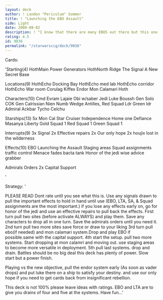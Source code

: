 ```yaml
---
layout: deck
author: ! Landon "Periculum" Sommer
title: ! "Launching the EBO Assault"
side: Light
date: 2000-08-02
description: ! "I know that there are many EBOS out there but this one will take the cake. It capitalizes on all the new star cruiser oriented cards for massive drains and immunity."
rating: 4.5
id: 9036
permalink: "/starwarsccg/deck/9036"
---
```

Cards: 

'Starting(4)
HothMain Power Generators
HothNorth Ridge
The Signal
A New Secret Base

Locations(9)
HothEcho Docking Bay
HothEcho med lab
HothEcho corridor
HothEcho War room
Corulag
Kiffex
Endor
Mon Calamari
Hoth

Characters(10)
Cmd Evram Lajaie
Obi w/saber
Jedi Luke
Boussh
Gen Solo
COK
Gen Calrissian
Nien Numb
Wedge Antilles, Red Squad Ldr
Green ldr
Admiral Ackbar
Tycho Celchu

Starships(13)
5x Mon Cal Star Cruiser
Independence
Home one
Defiance
Masanya
Liberty
Gold Squad 1
Red Squad 1
Green Squad 1

Interrupts(9)
3x Signal
2x Effective repairs
2x Our only hope
2x houjix
lost in the wilderness

Effects(10)
EBO
Launching the Assault
Staging areas
Squad assignments
traffic control
Menace fades
bacta tank
Honor of the jedi
wise advice
grabber

Admirals Orders
2x Capital Support

'

Strategy: '

PLEASE READ
Dont rate until you see what this is. Use any signals drawn to pull the important effects to hold in hand until use (EBO, LTA, SA, & Squad assignments are the most important.) if you lose any effects early on, go for honor of the jedi and use an effective repairs to pull back the effects.
First turn pull two sites (before activate ALWAYS) and play them. Save any characters to drop all in one turn. Save the admirals orders until you need it.
2nd turn pull two more sites save force or draw to your liking
3rd turn pull ebo(if needed) and mon calamari system.Drop and play EBO if possible.same with the capital support.
4th start the setup. pull two more systems. Start dropping at mon calamri and moving out. use staging areas to become more versatile in deployment.
5th pull last systems. drop and drain. Battles should be no big deal this deck has plenty of power. Slow start but a power finish.

Playing vs the new objective, pull the endor system early (As soon as vader drops) and put luke there on a ship to satisfy your destiny.
and use our only hope if you need to get cards back from insignificant rebellion.

This deck is not 100% please leave ideas with ratings. EBO and LTA are to give you drains of four and five at the systems. Have fun...'
